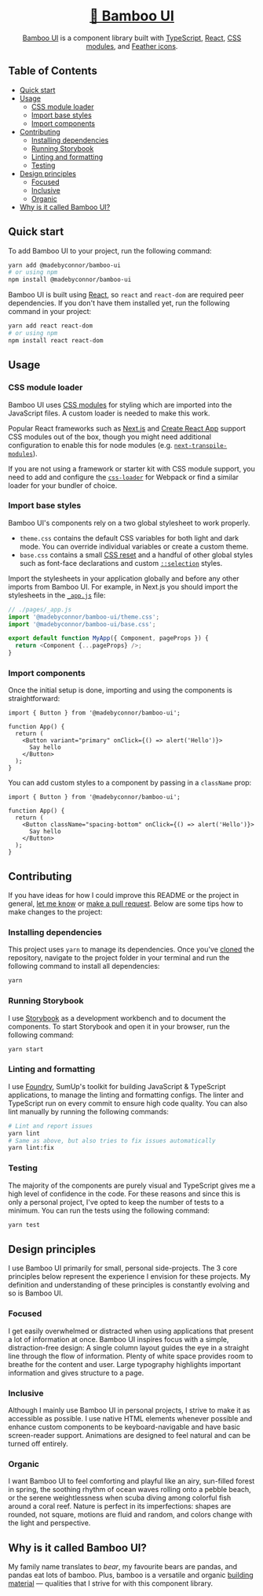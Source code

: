 <div align="center">

# [🎋 Bamboo UI](https://bamboo.madebyconnor.co)

[Bamboo UI](https://bamboo.madebyconnor.co) is a component library built with [TypeScript](https://www.typescriptlang.org/), [React](https://reactjs.org/), [CSS modules](https://github.com/css-modules/css-modules), and [Feather icons](https://feathericons.com/).

</div>

## Table of Contents

- [Quick start](#quick-start)
- [Usage](#usage)
  - [CSS module loader](#css-module-loader)
  - [Import base styles](#base-styles)
  - [Import components](#importing-components)
- [Contributing](#contributing)
  - [Installing dependencies](#installing-dependencies)
  - [Running Storybook](#running-storybook)
  - [Linting and formatting](#linting-and-formatting)
  - [Testing](#testing)
- [Design principles](#design-principles)
  - [Focused](#focused)
  - [Inclusive](#inclusive)
  - [Organic](#organic)
- [Why is it called Bamboo UI?](#why-is-it-called-bamboo-ui)

## Quick start

To add Bamboo UI to your project, run the following command:

```sh
yarn add @madebyconnor/bamboo-ui
# or using npm
npm install @madebyconnor/bamboo-ui
```

Bamboo UI is built using [React](https://reactjs.org/), so `react` and `react-dom` are required peer dependencies. If you don't have them installed yet, run the following command in your project:

```sh
yarn add react react-dom
# or using npm
npm install react react-dom
```

## Usage

### CSS module loader

Bamboo UI uses [CSS modules](https://github.com/css-modules/css-modules) for styling which are imported into the JavaScript files. A custom loader is needed to make this work.

Popular React frameworks such as [Next.js](https://nextjs.org/docs/basic-features/built-in-css-support#adding-component-level-css) and [Create React App](https://create-react-app.dev/docs/adding-a-css-modules-stylesheet/) support CSS modules out of the box, though you might need additional configuration to enable this for node modules (e.g. [`next-transpile-modules`](https://github.com/martpie/next-transpile-modules#cssscss-support)).

If you are not using a framework or starter kit with CSS module support, you need to add and configure the [`css-loader`](https://github.com/webpack-contrib/css-loader#modules) for Webpack or find a similar loader for your bundler of choice.

### Import base styles

Bamboo UI's components rely on a two global stylesheet to work properly.

- `theme.css` contains the default CSS variables for both light and dark mode. You can override individual variables or create a custom theme.
- `base.css` contains a small [CSS reset](https://meyerweb.com/eric/tools/css/reset/) and a handful of other global styles such as font-face declarations and custom [`::selection`](https://developer.mozilla.org/en-US/docs/Web/CSS/::selection) styles.

Import the stylesheets in your application globally and before any other imports from Bamboo UI. For example, in Next.js you should import the stylesheets in the [`_app.js`](https://nextjs.org/docs/advanced-features/custom-app) file:

```ts
// ./pages/_app.js
import '@madebyconnor/bamboo-ui/theme.css';
import '@madebyconnor/bamboo-ui/base.css';

export default function MyApp({ Component, pageProps }) {
  return <Component {...pageProps} />;
}
```

### Import components

Once the initial setup is done, importing and using the components is straightforward:

```tsx
import { Button } from '@madebyconnor/bamboo-ui';

function App() {
  return (
    <Button variant="primary" onClick={() => alert('Hello')}>
      Say hello
    </Button>
  );
}
```

You can add custom styles to a component by passing in a `className` prop:

```tsx
import { Button } from '@madebyconnor/bamboo-ui';

function App() {
  return (
    <Button className="spacing-bottom" onClick={() => alert('Hello')}>
      Say hello
    </Button>
  );
}
```

## Contributing

If you have ideas for how I could improve this README or the project in general, [let me know](https://github.com/connor-baer/bamboo-ui/issues) or [make a pull request](https://github.com/connor-baer/bamboo-ui/edit/master/README.md). Below are some tips how to make changes to the project:

### Installing dependencies

This project uses `yarn` to manage its dependencies. Once you've [cloned](https://docs.github.com/en/github/creating-cloning-and-archiving-repositories/cloning-a-repository-from-github/cloning-a-repository) the repository, navigate to the project folder in your terminal and run the following command to install all dependencies:

```sh
yarn
```

### Running Storybook

I use [Storybook](https://storybook.js.org/) as a development workbench and to document the components. To start Storybook and open it in your browser, run the following command:

```sh
yarn start
```

### Linting and formatting

I use [Foundry](https://github.com/sumup-oss/foundry), SumUp's toolkit for building JavaScript & TypeScript applications, to manage the linting and formatting configs. The linter and TypeScript run on every commit to ensure high code quality. You can also lint manually by running the following commands:

```sh
# Lint and report issues
yarn lint
# Same as above, but also tries to fix issues automatically
yarn lint:fix
```

### Testing

The majority of the components are purely visual and TypeScript gives me a high level of confidence in the code. For these reasons and since this is only a personal project, I've opted to keep the number of tests to a minimum. You can run the tests using the following command:

```sh
yarn test
```

## Design principles

I use Bamboo UI primarily for small, personal side-projects. The 3 core principles below represent the experience I envision for these projects. My definition and understanding of these principles is constantly evolving and so is Bamboo UI.

### Focused

I get easily overwhelmed or distracted when using applications that present a lot of information at once. Bamboo UI inspires focus with a simple, distraction-free design: A single column layout guides the eye in a straight line through the flow of information. Plenty of white space provides room to breathe for the content and user. Large typography highlights important information and gives structure to a page.

### Inclusive

Although I mainly use Bamboo UI in personal projects, I strive to make it as accessible as possible. I use native HTML elements whenever possible and enhance custom components to be keyboard-navigable and have basic screen-reader support. Animations are designed to feel natural and can be turned off entirely.

### Organic

I want Bamboo UI to feel comforting and playful like an airy, sun-filled forest in spring, the soothing rhythm of ocean waves rolling onto a pebble beach, or the serene weightlessness when scuba diving among colorful fish around a coral reef. Nature is perfect in its imperfections: shapes are rounded, not square, motions are fluid and random, and colors change with the light and perspective.

## Why is it called Bamboo UI?

My family name translates to _bear_, my favourite bears are pandas, and pandas eat lots of bamboo. Plus, bamboo is a versatile and organic [building material](https://qz.com/367284/spectacular-bamboo-architecture/) — qualities that I strive for with this component library.
